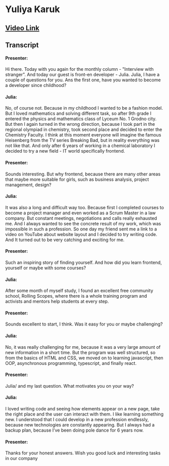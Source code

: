 # __Yuliya Karuk__

## __[Video Link](https://youtu.be/_pjSGWeFrJM)__

## Transcript

#### __Presenter:__
Hi there. Today with you again for the monthly column - "Interview with stranger". And today our guest is front-en developer - Julia. Julia, I have a couple of questions for you. Ans the first one, have you wanted to become a developer since childhood?

#### __Julia:__
No, of course not. Because in my childhood I wanted to be a fashion model. But I loved mathematics and solving different task, so after 9th grade I entered the physics and mathematics class of Lyceum No. 1 Grodno city. But then I again turned in the wrong direction, because I took part in the regional olympiad in chemistry, took second place and decided to enter the Chemistry Faculty. I think at this moment everyone will imagine the famous Heisenberg from the TV series Breaking Bad, but in reality everything was not like that. And only after 6 years of working in a chemical laboratory I decided to try a new field  - IT world specifically frontend.

#### __Presenter:__
Sounds interesting. But why frontend, because there are many other areas that maybe more suitable for girls, such as business analysis, project management, design?

#### __Julia:__
It was also a long and difficult way too. Because first I completed courses to become a project manager and even worked as a Scrum Master in a law company. But constant meetings, negotiations and calls really exhausted me. And I always wanted to see the concrete result of my work, which was impossible in such a profession. So one day my friend sent me a link to a video on YouTube about website layout and I decided to try writing code. And It turned out to be very catching and exciting for me.

#### __Presenter:__
Such an inspiring story of finding yourself. And how did you learn frontend, yourself or maybe with some courses?

#### __Julia:__
After some month of myself study, I found an excellent free community school, Rolling Scopes, where there is a whole training program and activists and mentors help students at every step.

#### __Presenter:__
Sounds excellent to start, I think. Was it easy for you or maybe challenging?

#### __Julia:__
No, it was really challenging for me, because it was a very large amount of new information in a short time. But the program was well structured, so from the basics of HTML and CSS, we moved on to learning javascript, then OOP, asynchronous programming, typescript, and finally react.

#### __Presenter:__
Julia/ and my last question. What motivates you on your way?

#### __Julia:__
I loved writing code and seeing how elements appear on a new page, take the right place and the user can interact with them. I like learning something new. I understood that I could develop in a new profession endlessly, because new technologies are constantly appearing. But I always had a backup plan, because I’ve been doing pole dance for 6 years now.

#### __Presenter:__
Thanks for your honest answers. Wish you good luck and interesting tasks in our company
